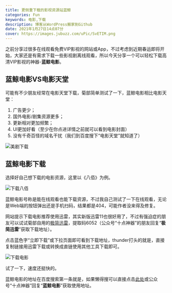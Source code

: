 ```yaml
---
title: 更侧重下载的影视资源站蓝鲸
categories: Fun
keywords: 电影,下载
description: 博客从WordPress搬家到Github
date: 2021年1月27日14点07分
cover: https://images.jubuzz.com/uPic/SvETIM.png
---
```


之前分享过很多在线观看免费VIP影视的网站或App，不过考虑到近期春运即将开始，大家还是有需求下载一些影视剧离线观看，所以今天分享一个可以轻松下载高清VIP影视的神器-**蓝鲸电影**。

## 蓝鲸电影VS电影天堂

可能有不少朋友经常在电影天堂下载，菊部简单测试了一下，蓝鲸电影相比电影天堂：

1. 广告更少；
2. 国外电影/剧集资源更多；
3. 更新相对更加频繁；
4. UI更加好看（至少在你点进详情之前就可以看到电影封面）
5. 没有千奇百怪的域名干扰（我们到百度搜下“电影天堂”就知道了）

![美剧下载](https://images.jubuzz.com/uPic/SvETIM.png)

## 蓝鲸电影下载

选择好自己想下载的电影资源，这里以《八佰》为例。

![下载八佰](https://images.jubuzz.com/uPic/kV7Ies.png)

蓝鲸电影号称是能在线观看也能下载资源，不过我自己测试了一下在线观看，无论是Web端的按钮弹出还是手机扫码，结果都是404，可能作者没来得及修复。

网站提示下载电影推荐使用迅雷，其实新版迅雷11也很好用了，不过有强迫症的朋友可以试试菊部自用的[极简迅雷](http://share.jubuzz.com/f/18034009-453113986-813cd3)，提取码6052（公众号“十点神器”的朋友回复“**极简迅雷**”获取下载地址）。

点击蓝色字“立即下载”或下拉页面即可看到下载地址，thunder打头的就是，直接复制链接用迅雷下载或转换成直链使用其他工具下载即可。

![下载电影](https://images.jubuzz.com/uPic/Pwa2gJ.png)

试了一下，速度还挺快的。

蓝鲸电影的地址在百度搜索第一条就是，如果懒得搜可以直接点击[此处](https://www.ljmovie.com/)或公众号“十点神器”回复“**蓝鲸电影**”获取使用地址。